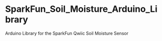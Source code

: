 # SparkFun_Soil_Moisture_Arduino_Library
Arduino Library for the SparkFun Qwiic Soil Moisture Sensor
